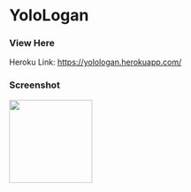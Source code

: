# YoloLogan

### View Here
Heroku Link: https://yolologan.herokuapp.com/

### Screenshot
<image style="width:150px" src="https://raw.githubusercontent.com/tdeckard2000/YoloLogan/master/example.png"></image>
